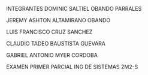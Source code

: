 INTEGRANTES
DOMINIC SALTIEL OBANDO PARRALES

JEREMY ASHTON ALTAMIRANO OBANDO

LUIS FRANCISCO CRUZ SANCHEZ

CLAUDIO TADEO BAUSTISTA GUEVARA

GABRIEL ANTONIO MYER CORDOBA

EXAMEN PRIMER PARCIAL ING DE SISTEMAS 2M2-S 
